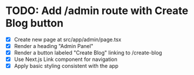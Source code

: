 # TODO: Add /admin route with Create Blog button

- [x] Create new page at src/app/admin/page.tsx
- [x] Render a heading "Admin Panel"
- [x] Render a button labeled "Create Blog" linking to /create-blog
- [x] Use Next.js Link component for navigation
- [x] Apply basic styling consistent with the app
